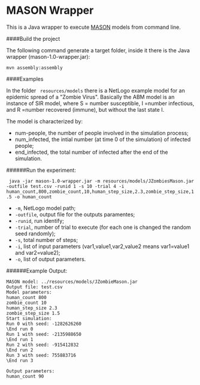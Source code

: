 # MASON Wrapper

This is a Java wrapper to execute [MASON](http://cs.gmu.edu/~eclab/projects/mason/) models from command line.

####Build the project

The following command generate a target folder, inside it there is the Java wrapper (mason-1.0-wrapper.jar):

``` mvn assembly:assembly ```

####Examples

In the folder ` resources/models` there is a NetLogo example model for an epidemic spread of a "Zombie Virus". Basically the ABM model is an instance of SIR model, where S = number susceptible, I =number infectious, and R =number recovered (immune), but without the last state I.

The model is characterized by:

  - num-people, the number of people involved in the simulation process;
  - num_infected, the intial number (at time 0 of the simulation) of infected people;
  - end_infected, the total number of infected after the end of the simulation.

######Run the experiment:

``` java -jar mason-1.0-wrapper.jar -m resources/models/JZombiesMason.jar -outfile test.csv -runid 1 -s 10 -trial 4 -i human_count,800,zombie_count,10,human_step_size,2.3,zombie_step_size,1.5 -o human_count```

  - ```-m```,  NetLogo model path;
  - ```-outfile```, output file for the outputs paramentes;
  - ```-runid```,  run identify;
  - ```-trial```,  number of trial to execute (for each one is changed the random seed randomly);
  - ```-s```, total number of steps;
  - ```-i```, list of input parameters (var1,value1,var2,value2 means var1=value1 and var2=value2);
  - ```-o```, list of output parameters.

######Example Output:
  ```
MASON model: ../resources/models/JZombieMason.jar
Output file: test.csv
Model parameters:
human_count 800
zombie_count 10
human_step_size 2.3
zombie_step_size 1.5
Start simulation: 
Run 0 with seed: -1282626260
\End run 0
Run 1 with seed: -2135988650
\End run 1
Run 2 with seed: -915412832
\End run 2
Run 3 with seed: 755883716
\End run 3

Output parameters:
human_count 90

  ```
